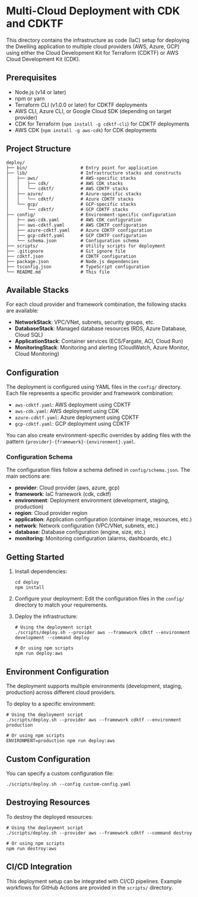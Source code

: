 # Multi-Cloud Deployment with CDK and CDKTF

This directory contains the infrastructure as code (IaC) setup for deploying the Dwelling application to multiple cloud providers (AWS, Azure, GCP) using either the Cloud Development Kit for Terraform (CDKTF) or AWS Cloud Development Kit (CDK).

## Prerequisites

- Node.js (v14 or later)
- npm or yarn
- Terraform CLI (v1.0.0 or later) for CDKTF deployments
- AWS CLI, Azure CLI, or Google Cloud SDK (depending on target provider)
- CDK for Terraform (`npm install -g cdktf-cli`) for CDKTF deployments
- AWS CDK (`npm install -g aws-cdk`) for CDK deployments

## Project Structure

```
deploy/
├── bin/                    # Entry point for application
├── lib/                    # Infrastructure stacks and constructs
│   ├── aws/                # AWS-specific stacks
│   │   ├── cdk/            # AWS CDK stacks
│   │   └── cdktf/          # AWS CDKTF stacks
│   ├── azure/              # Azure-specific stacks
│   │   └── cdktf/          # Azure CDKTF stacks
│   └── gcp/                # GCP-specific stacks
│       └── cdktf/          # GCP CDKTF stacks
├── config/                 # Environment-specific configuration
│   ├── aws-cdk.yaml        # AWS CDK configuration
│   ├── aws-cdktf.yaml      # AWS CDKTF configuration
│   ├── azure-cdktf.yaml    # Azure CDKTF configuration
│   ├── gcp-cdktf.yaml      # GCP CDKTF configuration
│   └── schema.json         # Configuration schema
├── scripts/                # Utility scripts for deployment
├── .gitignore              # Git ignore file
├── cdktf.json              # CDKTF configuration
├── package.json            # Node.js dependencies
├── tsconfig.json           # TypeScript configuration
└── README.md               # This file
```

## Available Stacks

For each cloud provider and framework combination, the following stacks are available:

- **NetworkStack**: VPC/VNet, subnets, security groups, etc.
- **DatabaseStack**: Managed database resources (RDS, Azure Database, Cloud SQL)
- **ApplicationStack**: Container services (ECS/Fargate, ACI, Cloud Run)
- **MonitoringStack**: Monitoring and alerting (CloudWatch, Azure Monitor, Cloud Monitoring)

## Configuration

The deployment is configured using YAML files in the `config/` directory. Each file represents a specific provider and framework combination:

- `aws-cdktf.yaml`: AWS deployment using CDKTF
- `aws-cdk.yaml`: AWS deployment using CDK
- `azure-cdktf.yaml`: Azure deployment using CDKTF
- `gcp-cdktf.yaml`: GCP deployment using CDKTF

You can also create environment-specific overrides by adding files with the pattern `{provider}-{framework}-{environment}.yaml`.

### Configuration Schema

The configuration files follow a schema defined in `config/schema.json`. The main sections are:

- **provider**: Cloud provider (aws, azure, gcp)
- **framework**: IaC framework (cdk, cdktf)
- **environment**: Deployment environment (development, staging, production)
- **region**: Cloud provider region
- **application**: Application configuration (container image, resources, etc.)
- **network**: Network configuration (VPC/VNet, subnets, etc.)
- **database**: Database configuration (engine, size, etc.)
- **monitoring**: Monitoring configuration (alarms, dashboards, etc.)

## Getting Started

1. Install dependencies:
   ```
   cd deploy
   npm install
   ```

2. Configure your deployment:
   Edit the configuration files in the `config/` directory to match your requirements.

3. Deploy the infrastructure:
   ```
   # Using the deployment script
   ./scripts/deploy.sh --provider aws --framework cdktf --environment development --command deploy

   # Or using npm scripts
   npm run deploy:aws
   ```

## Environment Configuration

The deployment supports multiple environments (development, staging, production) across different cloud providers.

To deploy to a specific environment:

```
# Using the deployment script
./scripts/deploy.sh --provider aws --framework cdktf --environment production

# Or using npm scripts
ENVIRONMENT=production npm run deploy:aws
```

## Custom Configuration

You can specify a custom configuration file:

```
./scripts/deploy.sh --config custom-config.yaml
```

## Destroying Resources

To destroy the deployed resources:

```
# Using the deployment script
./scripts/deploy.sh --provider aws --framework cdktf --command destroy

# Or using npm scripts
npm run destroy:aws
```

## CI/CD Integration

This deployment setup can be integrated with CI/CD pipelines. Example workflows for GitHub Actions are provided in the `scripts/` directory. 